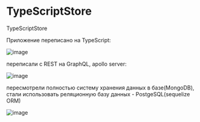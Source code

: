 # TypeScriptStore
TypeScriptStore


Приложение переписано на TypeScript:

![image](https://user-images.githubusercontent.com/47707728/111186662-46a16a80-85c4-11eb-8270-a766e6a09a6a.png)

переписали с REST на GraphQL, apollo server:

![image](https://user-images.githubusercontent.com/47707728/111186799-6c2e7400-85c4-11eb-98c5-4e1fa932d68b.png)

пересмотрели полностью систему хранения данных в базе(MongoDB), стали использовать реляционную базу данных - PostgeSQL(sequelize ORM)

![image](https://user-images.githubusercontent.com/47707728/111187125-c29bb280-85c4-11eb-97a8-d908f8a3081c.png)
